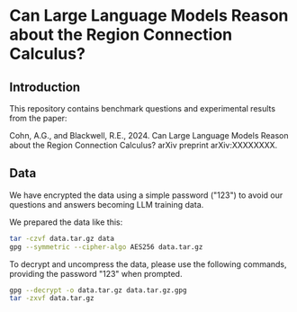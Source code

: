 # Can Large Language Models Reason about the Region Connection Calculus?

## Introduction

This repository contains benchmark questions and experimental results
from the paper:

Cohn, A.G., and Blackwell, R.E., 2024. Can Large Language Models
Reason about the Region Connection Calculus? arXiv preprint
arXiv:XXXXXXXX.

## Data

We have encrypted the data using a simple password ("123") to avoid
our questions and answers becoming LLM training data.

We prepared the data like this:

``` bash
tar -czvf data.tar.gz data
gpg --symmetric --cipher-algo AES256 data.tar.gz
```

To decrypt and uncompress the data, please use the following commands, providing the password "123" when prompted.

``` bash
gpg --decrypt -o data.tar.gz data.tar.gz.gpg
tar -zxvf data.tar.gz
```
